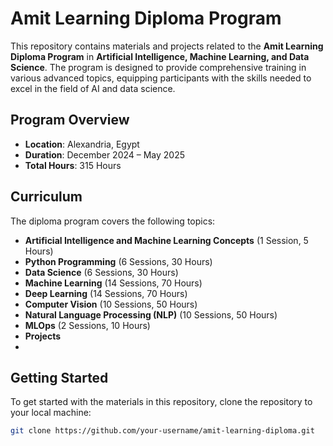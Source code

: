 # Amit Learning Diploma Program

This repository contains materials and projects related to the **Amit Learning Diploma Program** in **Artificial Intelligence, Machine Learning, and Data Science**. The program is designed to provide comprehensive training in various advanced topics, equipping participants with the skills needed to excel in the field of AI and data science.

## Program Overview

- **Location**: Alexandria, Egypt
- **Duration**: December 2024 – May 2025
- **Total Hours**: 315 Hours

## Curriculum

The diploma program covers the following topics:

- **Artificial Intelligence and Machine Learning Concepts** (1 Session, 5 Hours)
- **Python Programming** (6 Sessions, 30 Hours)
- **Data Science** (6 Sessions, 30 Hours)
- **Machine Learning** (14 Sessions, 70 Hours)
- **Deep Learning** (14 Sessions, 70 Hours)
- **Computer Vision** (10 Sessions, 50 Hours)
- **Natural Language Processing (NLP)** (10 Sessions, 50 Hours)
- **MLOps** (2 Sessions, 10 Hours)
- **Projects**
- 
## Getting Started

To get started with the materials in this repository, clone the repository to your local machine:

```bash
git clone https://github.com/your-username/amit-learning-diploma.git

